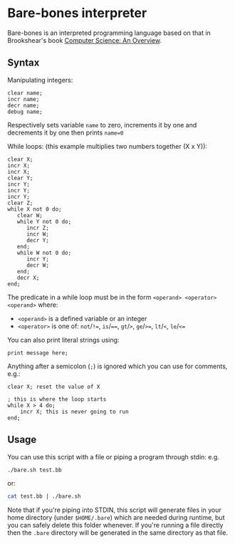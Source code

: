 # Bare-bones interpreter
Bare-bones is an interpreted programming language based on that in Brookshear's book [Computer Science: An Overview](https://books.google.co.uk/books/about/Computer_Science.html?id=bVctyQEACAAJ&source=kp_book_description&redir_esc=y).

## Syntax
Manipulating integers:
```
clear name;
incr name;
decr name;
debug name;
```
Respectively sets variable `name` to zero, increments it by one and decrements it by one then prints `name=0`

While loops: (this example multiplies two numbers together (X x Y)):
```
clear X;
incr X;
incr X;
clear Y;
incr Y;
incr Y;
incr Y;
clear Z;
while X not 0 do;
   clear W;
   while Y not 0 do;
      incr Z;
      incr W;
      decr Y;
   end;
   while W not 0 do;
      incr Y;
      decr W;
   end;
   decr X;
end;
```

The predicate in a while loop must be in the form `<operand> <operator> <operand>` where:
- `<operand>` is a defined variable or an integer
- `<operator>` is one of: `not`/`!=`, `is`/`==`, `gt`/`>`, `ge`/`>=`, `lt`/`<`, `le`/`<=`

You can also print literal strings using:
```
print message here;
```

Anything after a semicolon (`;`) is ignored which you can use for comments, e.g.:
```
clear X; reset the value of X

; this is where the loop starts
while X > 4 do;
    incr X; this is never going to run
end;
```

## Usage
You can use this script with a file or piping a program through stdin:
e.g.
```sh
./bare.sh test.bb
```

or:
```sh
cat test.bb | ./bare.sh
```

Note that if you're piping into STDIN, this script will generate files in your home directory (under `$HOME/.bare`) which are needed during runtime, but you can safely delete this folder whenever. If you're running a file directly then the `.bare` directory will be generated in the same directory as that file.
